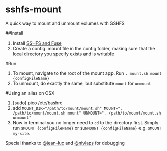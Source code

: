 # sshfs-mount
A quick way to mount and unmount volumes with SSHFS

##Install
1. Install [SSHFS and Fuse](http://osxfuse.github.io/)
2. Create a config .mount file in the config folder, making sure that the local directory you specify exists and is writable

#Run

1. To mount, navigate to the root of the mount app. Run `. mount.sh mount {configFileName}`
2. To unmount, do exactly the same, but substitute `mount` for `unmount`

#Using an alias on OSX

1. [sudo] pico /etc/bashrc
2. add   ```MOUNT_DIR="/path/to/mount/mount.sh"
MOUNT=". /path/to/mount/mount.sh mount"
UNMOUNT=". /path/to/mount/mount.sh unmount"```
3. Now in terminal you no longer need to `cd` to the directory first. Simply run `$MOUNT {configFileName}` or `$UNMOUNT {configFileName}` e.g. `$MOUNT my-site`.

Special thanks to [@jean-luc](https://github.com/jean-luc) and [@nivlaps](https://github.com/nivlaps) for debugging


